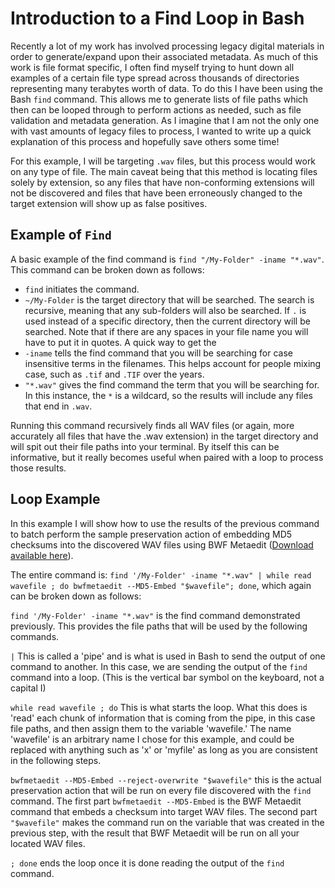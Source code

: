 # Introduction to a Find Loop in Bash

Recently a lot of my work has involved processing legacy digital materials in order to generate/expand upon their associated metadata. As much of this work is file format specific, I often find myself trying to hunt down all examples of a certain file type spread across thousands of directories representing many terabytes worth of data. To do this I have been using the Bash `find` command. This allows me to generate lists of file paths which then can be looped through to perform actions as needed, such as file validation and metadata generation. As I imagine that I am not the only one with vast amounts of legacy files to process, I wanted to write up a quick explanation of this process and hopefully save others some time!

For this example, I will be targeting `.wav` files, but this process would work on any type of file. The main caveat being that this method is locating files solely by extension, so any files that have non-conforming extensions will not be discovered and files that have been erroneously changed to the target extension will show up as false positives.


## Example of `Find`

A basic example of the find command is `find "/My-Folder" -iname "*.wav"`. This command can be broken down as follows:

* `find` initiates the command.
* `~/My-Folder` is the target directory that will be searched. The search is recursive, meaning that any sub-folders will also be searched. If `.` is used instead of a specific directory, then the current directory will be searched. Note that if there are any spaces in your file name you will have to put it in quotes. A quick way to get the 
* `-iname` tells the find command that you will be searching for case insensitive terms in the filenames. This helps account for people mixing case, such as `.tif` and `.TIF` over the years.
* `"*.wav"` gives the find command the term that you will be searching for. In this instance, the `*` is a wildcard, so the results will include any files that end in `.wav`.

Running this command recursively finds all WAV files (or again, more accurately all files that have the .wav extension) in the target directory and will spit out their file paths into your terminal. By itself this can be informative, but it really becomes useful when paired with a loop to process those results.


## Loop Example
In this example I will show how to use the results of the previous command to batch perform the sample preservation action of embedding MD5 checksums into the discovered WAV files using BWF Metaedit ([Download available here](https://mediaarea.net/BWFMetaEdit)).

The entire command is: `find '/My-Folder' -iname "*.wav" | while read wavefile ; do bwfmetaedit --MD5-Embed "$wavefile"; done`, which again can be broken down as follows:

`find '/My-Folder' -iname "*.wav"` is the find command demonstrated previously. This provides the file paths that will be used by the following commands.

`|` This is called a 'pipe' and is what is used in Bash to send the output of one command to another. In this case, we are sending the output of the `find` command into a loop. (This is the vertical bar symbol on the keyboard, not a capital I)

`while read wavefile ; do` This is what starts the loop. What this does is 'read' each chunk of information that is coming from the pipe, in this case file paths, and then assign them to the variable 'wavefile.' The name 'wavefile' is an arbitrary name I chose for this example, and could be replaced with anything such as 'x' or 'myfile' as long as you are consistent in the following steps.

`bwfmetaedit --MD5-Embed --reject-overwrite "$wavefile"` this is the actual preservation action that will be run on every file discovered with the `find` command. The first part `bwfmetaedit --MD5-Embed` is the BWF Metaedit command that embeds a checksum into target WAV files. The second part `"$wavefile"` makes the command run on the variable that was created in the previous step, with the result that BWF Metaedit will be run on all your located WAV files.



`; done` ends the loop once it is done reading the output of the `find` command.
